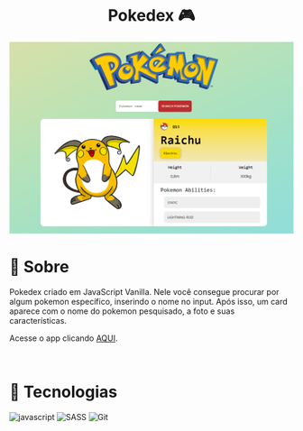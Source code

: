 <h1 align="center">Pokedex 🎮</h1>

<img src="./assets/pokedex.png" />

<br>

# 🤔 Sobre

<p>Pokedex criado em JavaScript Vanilla. Nele você consegue procurar por algum pokemon específico, inserindo o nome no input. Após isso, um card aparece com o nome do pokemon pesquisado, a foto e suas características.</p>

Acesse o app clicando [AQUI](https://www.1maatheus.github.io/pokedex-js-vanilla/).

<br>

# 🚀 Tecnologias

![javascript](https://img.shields.io/badge/Javascript-000?style=for-the-badge&logo=javascript)
![SASS](https://img.shields.io/badge/sass-000?style=for-the-badge&logo=sass)
![Git](https://img.shields.io/badge/git-000?style=for-the-badge&logo=git)

